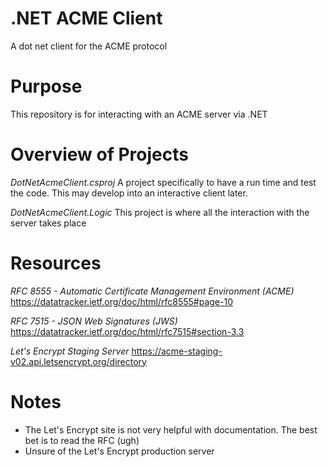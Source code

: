 # .NET ACME Client
A dot net client for the ACME protocol

# Purpose
This repository is for interacting with an ACME server via .NET

# Overview of Projects

*DotNetAcmeClient.csproj*
A project specifically to have a run time and test the code. This may develop into an interactive client later.

*DotNetAcmeClient.Logic*
This project is where all the interaction with the server takes place

# Resources

*RFC 8555 - Automatic Certificate Management Environment (ACME)*
https://datatracker.ietf.org/doc/html/rfc8555#page-10

*RFC 7515 - JSON Web Signatures (JWS)*
https://datatracker.ietf.org/doc/html/rfc7515#section-3.3

*Let's Encrypt Staging Server*
https://acme-staging-v02.api.letsencrypt.org/directory

# Notes
- The Let's Encrypt site is not very helpful with documentation. The best bet is to read the RFC (ugh)
- Unsure of the Let's Encrypt production server